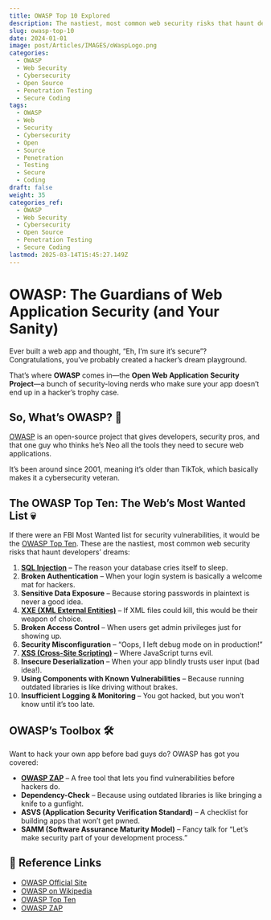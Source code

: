 ```yaml
---
title: OWASP Top 10 Explored
description: The nastiest, most common web security risks that haunt developers’ dreams
slug: owasp-top-10
date: 2024-01-01
image: post/Articles/IMAGES/oWaspLogo.png
categories:
  - OWASP
  - Web Security
  - Cybersecurity
  - Open Source
  - Penetration Testing
  - Secure Coding
tags:
  - OWASP
  - Web
  - Security
  - Cybersecurity
  - Open
  - Source
  - Penetration
  - Testing
  - Secure
  - Coding
draft: false
weight: 35
categories_ref:
  - OWASP
  - Web Security
  - Cybersecurity
  - Open Source
  - Penetration Testing
  - Secure Coding
lastmod: 2025-03-14T15:45:27.149Z
---
```

# OWASP: The Guardians of Web Application Security (and Your Sanity)

Ever built a web app and thought, “Eh, I’m sure it’s secure”? Congratulations, you’ve probably created a hacker’s dream playground.

That’s where **OWASP** comes in—the **Open Web Application Security Project**—a bunch of security-loving nerds who make sure your app doesn’t end up in a hacker’s trophy case.

## So, What’s OWASP? 🤔

[OWASP](https://en.wikipedia.org/wiki/OWASP) is an open-source project that gives developers, security pros, and that one guy who thinks he’s Neo all the tools they need to secure web applications.

It’s been around since 2001, meaning it’s older than TikTok, which basically makes it a cybersecurity veteran.

## The OWASP Top Ten: The Web’s Most Wanted List 💀

If there were an FBI Most Wanted list for security vulnerabilities, it would be the [OWASP Top Ten](https://en.wikipedia.org/wiki/OWASP#OWASP_Top_Ten). These are the nastiest, most common web security risks that haunt developers’ dreams:

1. **[SQL Injection](https://en.wikipedia.org/wiki/SQL_injection)** – The reason your database cries itself to sleep.
2. **Broken Authentication** – When your login system is basically a welcome mat for hackers.
3. **Sensitive Data Exposure** – Because storing passwords in plaintext is never a good idea.
4. **[XXE (XML External Entities)](https://owasp.org/www-community/vulnerabilities/XML_External_Entity_\(XXE\)_Processing)** – If XML files could kill, this would be their weapon of choice.
5. **Broken Access Control** – When users get admin privileges just for showing up.
6. **Security Misconfiguration** – “Oops, I left debug mode on in production!”
7. **[XSS (Cross-Site Scripting)](https://en.wikipedia.org/wiki/Cross-site_scripting)** – Where JavaScript turns evil.
8. **Insecure Deserialization** – When your app blindly trusts user input (bad idea!).
9. **Using Components with Known Vulnerabilities** – Because running outdated libraries is like driving without brakes.
10. **Insufficient Logging & Monitoring** – You got hacked, but you won’t know until it’s too late.

## OWASP’s Toolbox 🛠️

Want to hack your own app before bad guys do? OWASP has got you covered:

* **[OWASP ZAP](https://en.wikipedia.org/wiki/OWASP_ZAP)** – A free tool that lets you find vulnerabilities before hackers do.
* **Dependency-Check** – Because using outdated libraries is like bringing a knife to a gunfight.
* **ASVS (Application Security Verification Standard)** – A checklist for building apps that won’t get pwned.
* **SAMM (Software Assurance Maturity Model)** – Fancy talk for “Let’s make security part of your development process.”

<!-- 
## How to Use OWASP Like a Pro 😎

1. **Read the OWASP Top Ten** – Know your enemy.
2. **Use OWASP ZAP** – Scan your app for vulnerabilities like a boss.
3. **Secure Your Code** – Stop trusting user input. Seriously.
4. **Monitor Your App** – Because security isn’t a one-time thing.

## Final Thoughts

If you’re building a web app and ignoring security, you’re basically setting up a lemonade stand in the middle of a cybercrime convention. Don’t be that person. Use OWASP, secure your apps, and sleep a little better at night.

---

## 📌 Key Ideas

| Topic | Description |
|-------|------------|
| OWASP | Open-source security project for web apps |
| OWASP Top Ten | List of the most critical web security risks |
| OWASP ZAP | Free security scanner for web applications |
| SQL Injection | Common attack that targets databases |
| XSS (Cross-Site Scripting) | Attack that injects malicious JavaScript |
-->

## 🔗 Reference Links

* [OWASP Official Site](https://owasp.org/)
* [OWASP on Wikipedia](https://en.wikipedia.org/wiki/OWASP)
* [OWASP Top Ten](https://owasp.org/www-project-top-ten/)
* [OWASP ZAP](https://owasp.org/www-project-zap/)
